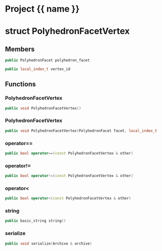 <script setup>
import {useRoute} from 'vitepress'
const {path} = useRoute()
const tokens = path.split('/')
const words = tokens[2].split('-');
for (let i = 0; i < words.length; i++) {
    words[i] = words[i].charAt(0).toUpperCase() + words[i].slice(1);
    words[i] = words[i].replace('geode', 'Geode')
}
const name = words.join('-');
</script>
# Project {{ name }}

# struct PolyhedronFacetVertex


## Members

```cpp
public PolyhedronFacet polyhedron_facet

```

```cpp
public local_index_t vertex_id

```



## Functions

### PolyhedronFacetVertex

```cpp
public void PolyhedronFacetVertex()
```


### PolyhedronFacetVertex

```cpp
public void PolyhedronFacetVertex(PolyhedronFacet facet, local_index_t vertex_id_in)
```


### operator==

```cpp
public bool operator==(const PolyhedronFacetVertex & other)
```


### operator!=

```cpp
public bool operator!=(const PolyhedronFacetVertex & other)
```


### operator<

```cpp
public bool operator<(const PolyhedronFacetVertex & other)
```


### string

```cpp
public basic_string string()
```


### serialize

```cpp
public void serialize(Archive & archive)
```




